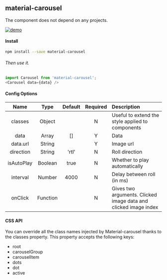 ## material-carousel

The component does not depend on any projects.

[![demo](https://yhhcg.github.io/carousel.gif "demo")](https://yhhcg.github.io/carousel.gif "demo")

#### Install
``` sh
npm install --save material-carousel
```
###### Then use it.
``` js
import Carousel from 'material-carousel';
<Carousel data={data} />
```

#### Config Options
|Name|Type|Default|Required|Description|
|:--:|:--:|:-----:|:--:|:----------|
|classes|Object| |N|Useful to extend the style applied to components|
|data|Array|[]|Y|Data|
|data.url|String||Y|Image url|
|direction|String|'rtl'|N|Roll direction|
|isAutoPlay|Boolean|true|N|Whether to play automatically|
|interval|Number|4000|N|Delay between roll (in ms)|
|onClick|Function||N|Gives two arguments. Clicked image data and clicked image index |

#### CSS API
You can override all the class names injected by Material-carousel thanks to the classes property. This property accepts the following keys:
- root
- carouselGroup
- carouselItem
- dots
- dot
- active
